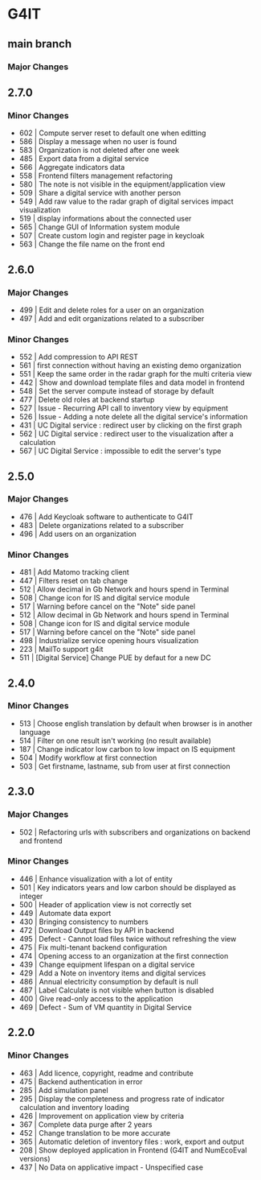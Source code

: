 # G4IT

## main branch

### Major Changes

## 2.7.0

### Minor Changes

- 602 | Compute server reset to default one when editting
- 586 | Display a message when no user is found
- 583 | Organization is not deleted after one week
- 485 | Export data from a digital service
- 566 | Aggregate indicators data
- 558 | Frontend filters management refactoring
- 580 | The note is not visible in the equipment/application view
- 509 | Share a digital service with another person
- 549 | Add raw value to the radar graph of digital services impact visualization
- 519 | display informations about the connected user
- 565 | Change GUI of Information system module
- 507 | Create custom login and register page in keycloak
- 563 | Change the file name on the front end

## 2.6.0

### Major Changes

- 499 | Edit and delete roles for a user on an organization
- 497 | Add and edit organizations related to a subscriber

### Minor Changes

- 552 | Add compression to API REST
- 561 | first connection without having an existing demo organization
- 551 | Keep the same order in the radar graph for the multi criteria view
- 442 | Show and download template files and data model in frontend
- 548 | Set the server compute instead of storage by default
- 477 | Delete old roles at backend startup
- 527 | Issue - Recurring API call to inventory view by equipment
- 526 | Issue - Adding a note delete all the digital service's information
- 431 | UC Digital service : redirect user by clicking on the first graph
- 562 | UC Digital service : redirect user to the visualization after a calculation
- 567 | UC Digital Service : impossible to edit the server's type

## 2.5.0

### Major Changes

- 476 | Add Keycloak software to authenticate to G4IT
- 483 | Delete organizations related to a subscriber
- 496 | Add users on an organization

### Minor Changes

- 481 | Add Matomo tracking client
- 447 | Filters reset on tab change
- 512 | Allow decimal in Gb Network and hours spend in Terminal
- 508 | Change icon for IS and digital service module
- 517 | Warning before cancel on the "Note" side panel
- 512 | Allow decimal in Gb Network and hours spend in Terminal
- 508 | Change icon for IS and digital service module
- 517 | Warning before cancel on the "Note" side panel
- 498 | Industrialize service opening hours visualization
- 223 | MailTo support g4it
- 511 | [Digital Service] Change PUE by defaut for a new DC

## 2.4.0

### Minor Changes

- 513 | Choose english translation by default when browser is in another language
- 514 | Filter on one result isn't working (no result available)
- 187 | Change indicator low carbon to low impact on IS equipment
- 504 | Modify workflow at first connection
- 503 | Get firstname, lastname, sub from user at first connection

## 2.3.0

### Major Changes

- 502 | Refactoring urls with subscribers and organizations on backend and frontend

### Minor Changes

- 446 | Enhance visualization with a lot of entity
- 501 | Key indicators years and low carbon should be displayed as integer
- 500 | Header of application view is not correctly set
- 449 | Automate data export
- 430 | Bringing consistency to numbers
- 472 | Download Output files by API in backend
- 495 | Defect - Cannot load files twice without refreshing the view
- 475 | Fix multi-tenant backend configuration
- 474 | Opening access to an organization at the first connection
- 439 | Change equipment lifespan on a digital service
- 429 | Add a Note on inventory items and digital services
- 486 | Annual electricity consumption by default is null
- 487 | Label Calculate is not visible when button is disabled
- 400 | Give read-only access to the application
- 469 | Defect - Sum of VM quantity in Digital Service

## 2.2.0

### Minor Changes

- 463 | Add licence, copyright, readme and contribute
- 475 | Backend authentication in error
- 285 | Add simulation panel
- 295 | Display the completeness and progress rate of indicator calculation and inventory loading
- 426 | Improvement on application view by criteria
- 367 | Complete data purge after 2 years
- 452 | Change translation to be more accurate
- 365 | Automatic deletion of inventory files : work, export and output
- 208 | Show deployed application in Frontend (G4IT and NumEcoEval versions)
- 437 | No Data on applicative impact - Unspecified case
